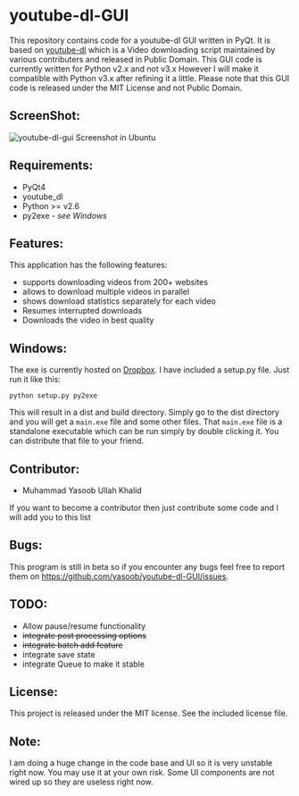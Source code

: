 youtube-dl-GUI
==============

This repository contains code for a youtube-dl GUI written in PyQt. It is based on [youtube-dl](https://github.com/rg3/youtube-dl) which is a Video downloading script maintained by various contributers and released in Public Domain. This GUI code is currently written for Python v2.x and not v3.x However I will make it compatible with Python v3.x after refining it a little. Please note that this GUI code is released under the MIT License and not Public Domain.

ScreenShot:
-------------
![youtube-dl-gui Screenshot in Ubuntu](http://imgur.com/KxTLeYl.png)

Requirements:
------------
- PyQt4
- youtube_dl
- Python >= v2.6
- py2exe - _see Windows_

Features:
----------
This application has the following features:
- supports downloading videos from 200+ websites
- allows to download multiple videos in parallel
- shows download statistics separately for each video
- Resumes interrupted downloads
- Downloads the video in best quality

Windows:
-----------
The exe is currently hosted on [Dropbox](https://www.dropbox.com/s/oj8dh4q82tofk34/youtube-dl.exe). I have included a setup.py file. Just run it like this:
```
python setup.py py2exe
```
This will result in a dist and build directory. Simply go to the dist directory and you will get a ```main.exe``` file and some other files. That ```main.exe``` file is a standalone executable which can be run simply by double clicking it. You can distribute that file to your friend.

Contributor:
---------
- Muhammad Yasoob Ullah Khalid

If you want to become a contributor then just contribute some code and I will add you to this list

Bugs:
----------
This program is still in beta so if you encounter any bugs feel free to report them on https://github.com/yasoob/youtube-dl-GUI/issues.

TODO:
-------
- Allow pause/resume functionality
- ~~integrate post processing options~~
- ~~integrate batch add feature~~
- integrate save state
- integrate Queue to make it stable

License:
----------
This project is released under the MIT license. See the included license file.

Note:
-----

I am doing a huge change in the code base and UI so it is very unstable right now. You may use it at your own risk.
Some UI components are not wired up so they are useless right now.
